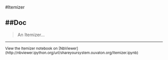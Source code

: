 
<!--
FrozenIsBool False
-->

#Itemizer

##Doc
----


> 
> An Itemizer...
> 
> 

----

<small>
View the Itemizer notebook on [NbViewer](http://nbviewer.ipython.org/url/shareyoursystem.ouvaton.org/Itemizer.ipynb)
</small>

